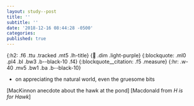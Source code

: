 ```yaml
---
layout: study--post
title: ''
subtitle: ''
date: '2018-12-16 08:44:28 -0500'
categories:
published: true
---
```


{:h2: .f6 .ttu .tracked .mt5 .lh-title}
{:link: .dim .light-purple}
{:blockquote: .ml0 .pl4 .bl .bw3 .b--black-10 .f4}
{:blockquote__citation: .f5 .measure}
{:hr: .w-40 .mv5 .bw1 .ba .b--black-10}



* on appreciating the natural world, even the gruesome bits

[MacKinnon anecdote about the hawk at the pond]
[Macdonald from _H is for Hawk_]
